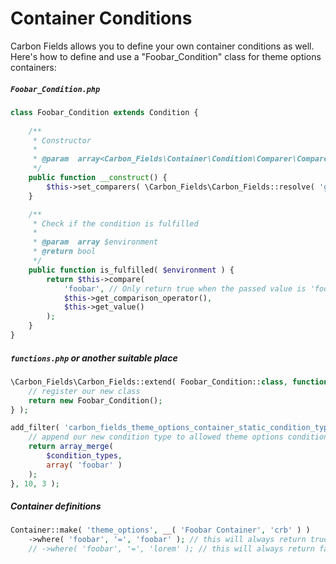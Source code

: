 # Container Conditions

Carbon Fields allows you to define your own container conditions as well. Here's how to define and use a "Foobar_Condition" class for theme options containers:

##### `Foobar_Condition.php`
```php
class Foobar_Condition extends Condition {
	
	/**
	 * Constructor
	 *
	 * @param  array<Carbon_Fields\Container\Condition\Comparer\Comparer> $comparers
	 */
	public function __construct() {
		$this->set_comparers( \Carbon_Fields\Carbon_Fields::resolve( 'generic', 'container_condition_comparer_collections' ) );
	}

	/**
	 * Check if the condition is fulfilled
	 * 
	 * @param  array $environment
	 * @return bool
	 */
	public function is_fulfilled( $environment ) {
		return $this->compare(
			'foobar', // Only return true when the passed value is 'foobar'
			$this->get_comparison_operator(),
			$this->get_value()
		);
	}
}
```

##### `functions.php` or another suitable place
```php
\Carbon_Fields\Carbon_Fields::extend( Foobar_Condition::class, function( $container ) {
	// register our new class
	return new Foobar_Condition();
} );

add_filter( 'carbon_fields_theme_options_container_static_condition_types', function( $condition_types, $container_type, $container ) {
	// append our new condition type to allowed theme options conditions
	return array_merge(
		$condition_types,
		array( 'foobar' )
	);
}, 10, 3 );
```

##### Container definitions
```php
Container::make( 'theme_options', __( 'Foobar Container', 'crb' ) )
	->where( 'foobar', '=', 'foobar' ); // this will always return true
	// ->where( 'foobar', '=', 'lorem' ); // this will always return false
```